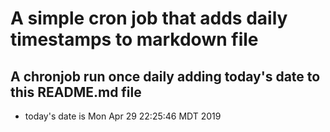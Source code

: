 A simple cron job that adds daily timestamps to markdown file
============================================================
## A chronjob run once daily adding today's date to this README.md file
* today's date is Mon Apr 29 22:25:46 MDT 2019
